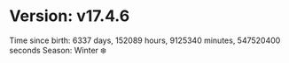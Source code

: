 # Version: v17.4.6
Time since birth: 6337 days, 152089 hours, 9125340 minutes, 547520400 seconds
Season: Winter ❄️
